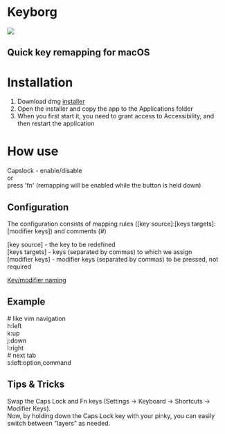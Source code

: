 # Keyborg

![](https://github.com/bornthenord/keyborg/blob/main/logo.png)

## Quick key remapping for macOS

# Installation
1. Download dmg [installer](https://github.com/bornthenord/keyborg/releases)
2. Open the installer and copy the app to the Applications folder
3. When you first start it, you need to grant access to Accessibility, and then restart the application

# How use
Capslock - enable/disable\
or\
press 'fn' (remapping will be enabled while the button is held down)

## Configuration

The configuration consists of mapping rules ([key source]:[keys targets]:[modifier keys]) and comments (#)

[key source] - the key to be redefined\
[keys targets] - keys (separated by commas) to which we assign\
[modifier keys] - modifier keys (separated by commas) to be pressed, not required

[Key/modifier naming](https://github.com/bornthenord/keyborg/blob/main/src/Keyborg/Keyborg/Keyboard/Key.swift)
## Example

\# like vim navigation\
h:left\
k:up\
j:down\
l:right\
\# next tab\
s:left:option,command

## Tips & Tricks
Swap the Caps Lock and Fn keys (Settings -> Keyboard -> Shortcuts -> Modifier Keys).\
Now, by holding down the Caps Lock key with your pinky, you can easily switch between "layers" as needed.
